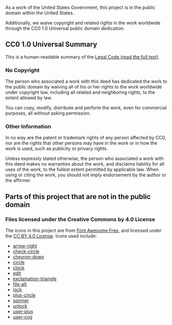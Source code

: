 As a work of the United States Government, this project is in the public domain
within the United States.

Additionally, we waive copyright and related rights in the work worldwide
through the CC0 1.0 Universal public domain dedication.

## CC0 1.0 Universal Summary

This is a human-readable summary of the
[Legal Code (read the full text)](https://creativecommons.org/publicdomain/zero/1.0/legalcode).

### No Copyright

The person who associated a work with this deed has dedicated the work to the
public domain by waiving all of his or her rights to the work worldwide under
copyright law, including all related and neighboring rights, to the extent
allowed by law.

You can copy, modify, distribute and perform the work, even for commercial
purposes, all without asking permission.

### Other Information

In no way are the patent or trademark rights of any person affected by CC0, nor
are the rights that other persons may have in the work or in how the work is
used, such as publicity or privacy rights.

Unless expressly stated otherwise, the person who associated a work with this
deed makes no warranties about the work, and disclaims liability for all uses of
the work, to the fullest extent permitted by applicable law. When using or
citing the work, you should not imply endorsement by the author or the affirmer.

## Parts of this project that are not in the public domain

### Files licensed under the Creative Commons by 4.0 License

The icons in this project are from [Font Awesome Free](https://fontawesome.com/icons), and licensed under the [CC BY 4.0 License](https://fontawesome.com/license/free). Icons used include:

- [arrow-right](https://fontawesome.com/icons/arrow-right?style=solid)
- [check-circle](https://fontawesome.com/icons/check-circle?style=solid)
- [chevron-down](https://fontawesome.com/icons/chevron-down?style=solid)
- [circle](https://fontawesome.com/icons/circle?style=regular)
- [clock](https://fontawesome.com/icons/clock?style=regular)
- [edit](https://fontawesome.com/icons/edit?style=solid)
- [exclamation-triangle](https://fontawesome.com/icons/exclamation-triangle?style=solid)
- [file-alt](https://fontawesome.com/icons/file-alt?style=solid)
- [lock](https://fontawesome.com/icons/lock?style=solid)
- [plus-circle](https://fontawesome.com/icons/plus-circle?style=solid)
- [spinner](https://fontawesome.com/icons/spinner?style=solid)
- [unlock](https://fontawesome.com/icons/unlock?style=solid)
- [user-plus](https://fontawesome.com/icons/user-plus?style=solid)
- [user-cog](https://fontawesome.com/icons/user-cog?style=solid)
